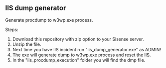 ## IIS dump generator

Generate procdump to w3wp.exe process.

Steps:

1. Download this repository with zip option to your Sisense server.
2. Unzip the file.
3. Next time you have IIS incident run "iis_dump_generator.exe" as ADMIN!
4. The exe will generate dump to w3wp.exe process and reset the IIS.
5. In the "iis_procdump_execution" folder you will find the dmp file.
